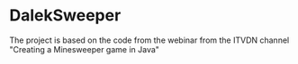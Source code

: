 # DalekSweeper
The project is based on the code from the webinar from the ITVDN channel "Creating a Minesweeper game in Java"

